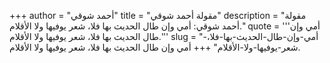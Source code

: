+++
author = "أحمد شوقي"
title = "مقولة أحمد شوقي"
description = "مقولة أحمد شوقي: أمي وإن طال الحديث بها فلا، شعر يوفيها ولا الأقلام."
quote = '''أمي وإن طال الحديث بها فلا، شعر يوفيها ولا الأقلام.'''
slug = "أمي-وإن-طال-الحديث-بها-فلا،-شعر-يوفيها-ولا-الأقلام"
+++
أمي وإن طال الحديث بها فلا، شعر يوفيها ولا الأقلام.
